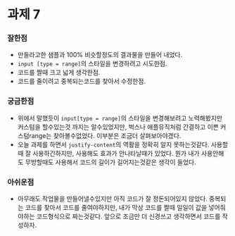 # 과제 7

### 잘한점 
- 만들라고한 샘플과 100% 비슷할정도의 결과물을 만들어 내었다. 
- ```input [type = range]```의 스타일을 변경하려고 시도한점.
- 코드를 짤때 크고 넓게 생각한점. 
- 코드를 줄이려고 중복되는코드를 찾아서 수정한점.

### 궁금한점
- 위에서 말했듯이 ```input[type = range]```의 스타일을 변경해보려고 노력해봤지만 커스텀을 할수있는것 까지는 알수있었지만, 벅스나 애플뮤직처럼 간결하고 이쁜 커스텀range는 찾아볼수없었다. 이부분은 조금더 살펴보아야겠다. 
- 오늘 과제를 하면서 ```justify-content```의 역활을 정확히 알지 못하는것같다. 사용할때 잘 사용하긴하지만, 사용해도 효과가 안나타날때가 있었다. 뭔가 내가 사용안해도 무방할때도 사용해서 코드의 길이가 길어지는것같은 생각이 들었다. 

### 아쉬운점
- 아무래도 작업물을 만들어낼수있지만 아직 코드가 잘 정돈되어있지 않았다. 중복되는 코드를 찾아서 코드를 줄여야하지만, 내가 막상 코드를 짤때 일일이 값을  넣어줘야하는 코드형식으로 짜는것같다. 앞으로 조금만 더 신경쓰고 생각하면서 코드를 작성하자.

